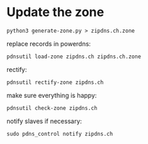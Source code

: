 # Update the zone

```
python3 generate-zone.py > zipdns.ch.zone
```

replace records in powerdns:

``` 
pdnsutil load-zone zipdns.ch zipdns.ch.zone
```
rectify:
```
pdnsutil rectify-zone zipdns.ch
```

make sure everything is happy:

``` 
pdnsutil check-zone zipdns.ch
``` 

notify slaves if necessary:
``` 
sudo pdns_control notify zipdns.ch
```
